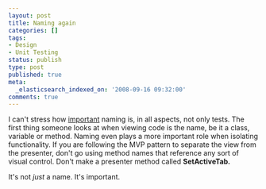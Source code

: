 ```yaml
---
layout: post
title: Naming again
categories: []
tags:
- Design
- Unit Testing
status: publish
type: post
published: true
meta:
  _elasticsearch_indexed_on: '2008-09-16 09:32:00'
comments: true
---
```

<p>I can&#039;t stress how <a href="/blogengine/post/2008/08/28/Naming-tests.aspx">important</a> naming is, in all aspects, not only tests. The first thing someone looks at when viewing code is the name, be it a class, variable or method. Naming even plays a more important role when isolating functionality. If you are following the MVP pattern to separate the view from the presenter, don&#039;t go using method names that reference any sort of visual control. Don&#039;t make a presenter method called <strong>SetActiveTab<em>. </em></strong>&nbsp;</p>  <p>It&#039;s not <em>just </em>a name. It&#039;s important. </p>
